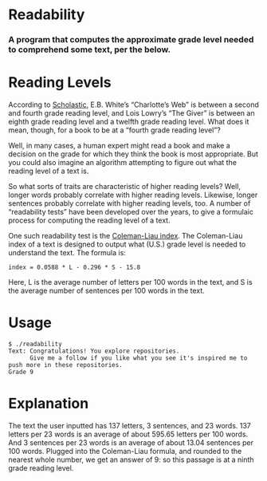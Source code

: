 # Readability
### A program that computes the approximate grade level needed to comprehend some text, per the below.

# Reading Levels
According to [Scholastic](https://www.scholastic.com/teachers/teaching-tools/collections/guided-reading-book-lists-for-every-level.html), E.B. White’s “Charlotte’s Web” is between a second and fourth grade reading level, and Lois Lowry’s “The Giver” is between an eighth grade reading level and a twelfth grade reading level. What does it mean, though, for a book to be at a “fourth grade reading level”?

Well, in many cases, a human expert might read a book and make a decision on the grade for which they think the book is most appropriate. But you could also imagine an algorithm attempting to figure out what the reading level of a text is.

So what sorts of traits are characteristic of higher reading levels? Well, longer words probably correlate with higher reading levels. Likewise, longer sentences probably correlate with higher reading levels, too. A number of “readability tests” have been developed over the years, to give a formulaic process for computing the reading level of a text.

One such readability test is the [Coleman-Liau index](https://en.wikipedia.org/wiki/Coleman%E2%80%93Liau_index#:~:text=The%20Coleman%E2%80%93Liau%20index%20is,necessary%20to%20comprehend%20the%20text.). The Coleman-Liau index of a text is designed to output what (U.S.) grade level is needed to understand the text. The formula is:
```
index = 0.0588 * L - 0.296 * S - 15.8

```
Here, L is the average number of letters per 100 words in the text, and S is the average number of sentences per 100 words in the text.

# Usage
```
$ ./readability
Text: Congratulations! You explore repositories.
      Give me a follow if you like what you see it's inspired me to push more in these repositories.
Grade 9

```
# Explanation
The text the user inputted has 137 letters, 3 sentences, and 23 words. 137 letters per 23 words is an average of about 595.65 letters per 100 words. And 3 sentences per 23 words is an average of about 13.04 sentences per 100 words. Plugged into the Coleman-Liau formula, and rounded to the nearest whole number, we get an answer of 9: so this passage is at a ninth grade reading level.
